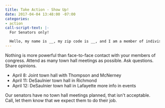 ```yaml
---
title: Take Action - Show Up!
date: 2017-04-04 13:48:00 -07:00
categories:
- action
call-script-text: |-
  For Senators only!

  Hello, my name is __, my zip code is __, and I am a member of indivisible4c. Please tell the senator that I am disappointed that she does not feel it is important to meet with her constituents. She needs to plan a town hall meeting.
---
```


Nothing is more powerful than face-to-face contact with your members of congress. Attend as many town hall meetings as possible. Ask questions. Share opinions.
* April 8: Joint town hall with Thompson and McNerney
* April 11: DeSaulnier town hall in Richmond
* April 12: DeSaulnier town hall in Lafayette
more info in events

Our senators have no town hall meetings planned, that isn't acceptable. Call, let them know that we expect them to do their job.